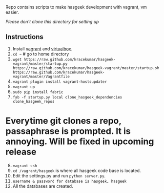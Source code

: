 Repo contains scripts to make hasgeek development with vagrant, vm easier.

*Please don't clone this directory for setting up*

Instructions
-----
1. Install [vagrant](http://downloads.vagrantup.com/tags/v1.2.2) and [virtualbox](https://www.virtualbox.org/wiki/Downloads).
2. `cd ~` # go to home directory
3. `wget https://raw.github.com/kracekumar/hasgeek-vagrant/master/startup.py https://raw.github.com/kracekumar/hasgeek-vagrant/master/startup.sh https://raw.github.com/kracekumar/hasgeek-vagrant/master/Vagrantfile`
4. `vagrant plugin install vagrant-hostsupdater`
5. `vagrant up`
6. `sudo pip install fabric`
7. `fab -f startup.py local clone_hasgeek_dependencies clone_hasgeek_repos`
# Everytime git clones a repo, passaphrase is prompted. It is annoying. Will be fixed in upcoming release
8. `vagrant ssh`
9. `cd /vagrant/hasgeek` is where all hasgeek code base is located.
10. Edit the settings.py and run `python server.py`.
11. `username & password for database is hasgeek, hasgeek`
12. All the databases are created.
